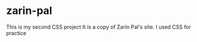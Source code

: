 # zarin-pal

This is my second CSS project
It is a copy of Zarin Pal's site. I used CSS for practice
